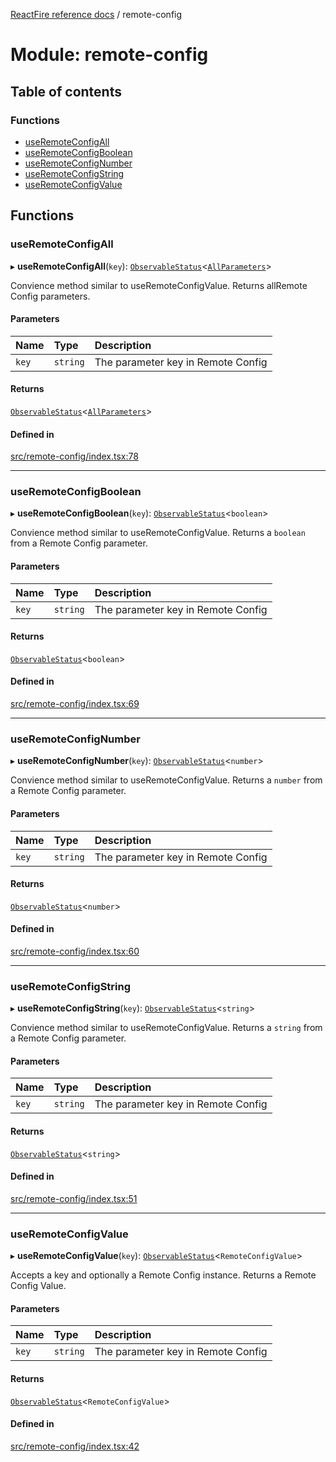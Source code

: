 [ReactFire reference docs](../README.md) / remote-config

# Module: remote-config

## Table of contents

### Functions

- [useRemoteConfigAll](remote_config.md#useremoteconfigall)
- [useRemoteConfigBoolean](remote_config.md#useremoteconfigboolean)
- [useRemoteConfigNumber](remote_config.md#useremoteconfignumber)
- [useRemoteConfigString](remote_config.md#useremoteconfigstring)
- [useRemoteConfigValue](remote_config.md#useremoteconfigvalue)

## Functions

### useRemoteConfigAll

▸ **useRemoteConfigAll**(`key`): [`ObservableStatus`](../interfaces/useobservable.observablestatus.md)<[`AllParameters`](remote_config_getvalue.md#allparameters)\>

Convience method similar to useRemoteConfigValue. Returns allRemote Config parameters.

#### Parameters

| Name | Type | Description |
| :------ | :------ | :------ |
| `key` | `string` | The parameter key in Remote Config |

#### Returns

[`ObservableStatus`](../interfaces/useobservable.observablestatus.md)<[`AllParameters`](remote_config_getvalue.md#allparameters)\>

#### Defined in

[src/remote-config/index.tsx:78](https://github.com/sujishpatel/reactfire/blob/main/src/remote-config/index.tsx#L78)

___

### useRemoteConfigBoolean

▸ **useRemoteConfigBoolean**(`key`): [`ObservableStatus`](../interfaces/useobservable.observablestatus.md)<`boolean`\>

Convience method similar to useRemoteConfigValue. Returns a `boolean` from a Remote Config parameter.

#### Parameters

| Name | Type | Description |
| :------ | :------ | :------ |
| `key` | `string` | The parameter key in Remote Config |

#### Returns

[`ObservableStatus`](../interfaces/useobservable.observablestatus.md)<`boolean`\>

#### Defined in

[src/remote-config/index.tsx:69](https://github.com/sujishpatel/reactfire/blob/main/src/remote-config/index.tsx#L69)

___

### useRemoteConfigNumber

▸ **useRemoteConfigNumber**(`key`): [`ObservableStatus`](../interfaces/useobservable.observablestatus.md)<`number`\>

Convience method similar to useRemoteConfigValue. Returns a `number` from a Remote Config parameter.

#### Parameters

| Name | Type | Description |
| :------ | :------ | :------ |
| `key` | `string` | The parameter key in Remote Config |

#### Returns

[`ObservableStatus`](../interfaces/useobservable.observablestatus.md)<`number`\>

#### Defined in

[src/remote-config/index.tsx:60](https://github.com/sujishpatel/reactfire/blob/main/src/remote-config/index.tsx#L60)

___

### useRemoteConfigString

▸ **useRemoteConfigString**(`key`): [`ObservableStatus`](../interfaces/useobservable.observablestatus.md)<`string`\>

Convience method similar to useRemoteConfigValue. Returns a `string` from a Remote Config parameter.

#### Parameters

| Name | Type | Description |
| :------ | :------ | :------ |
| `key` | `string` | The parameter key in Remote Config |

#### Returns

[`ObservableStatus`](../interfaces/useobservable.observablestatus.md)<`string`\>

#### Defined in

[src/remote-config/index.tsx:51](https://github.com/sujishpatel/reactfire/blob/main/src/remote-config/index.tsx#L51)

___

### useRemoteConfigValue

▸ **useRemoteConfigValue**(`key`): [`ObservableStatus`](../interfaces/useobservable.observablestatus.md)<`RemoteConfigValue`\>

Accepts a key and optionally a Remote Config instance. Returns a
Remote Config Value.

#### Parameters

| Name | Type | Description |
| :------ | :------ | :------ |
| `key` | `string` | The parameter key in Remote Config |

#### Returns

[`ObservableStatus`](../interfaces/useobservable.observablestatus.md)<`RemoteConfigValue`\>

#### Defined in

[src/remote-config/index.tsx:42](https://github.com/sujishpatel/reactfire/blob/main/src/remote-config/index.tsx#L42)
